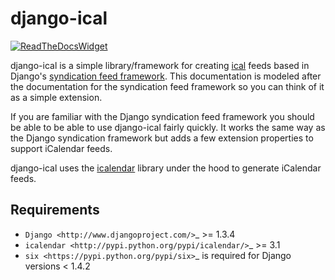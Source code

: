 # django-ical

[![ReadTheDocsWidget]][ReadTheDocs]

[ReadTheDocs]: http://django-ics.readthedocs.org/en/latest/?badge=latest
[ReadTheDocsWidget]: https://readthedocs.org/projects/django-ics/badge/?version=latest

django-ical is a simple library/framework for creating
[ical](http://www.ietf.org/rfc/rfc2445.txt) feeds based in Django's
[syndication feed
framework](https://docs.djangoproject.com/en/1.4/ref/contrib/syndication/).
This documentation is modeled after the documentation for the syndication feed
framework so you can think of it as a simple extension.

If you are familiar with the Django syndication feed framework you should be
able to be able to use django-ical fairly quickly. It works the same way as the
Django syndication framework but adds a few extension properties to support
iCalendar feeds.

django-ical uses the [icalendar](http://pypi.python.org/pypi/icalendar/)
library under the hood to generate iCalendar feeds.

## Requirements

* `Django <http://www.djangoproject.com/>`_ >= 1.3.4
* `icalendar <http://pypi.python.org/pypi/icalendar/>`_ >= 3.1
* `six <https://pypi.python.org/pypi/six>`_ is required for Django versions < 1.4.2
